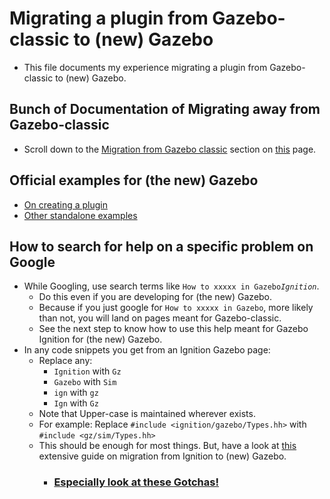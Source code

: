 # Migrating a plugin from Gazebo-classic to (new) Gazebo
- This file documents my experience migrating a plugin from Gazebo-classic to (new) Gazebo.

## Bunch of Documentation of Migrating away from Gazebo-classic
- Scroll down to the <u>Migration from Gazebo classic</u> section on [this](https://gazebosim.org/api/sim/8/tutorials.html) page.

## Official examples for (the new) Gazebo
- [On creating a plugin](https://github.com/gazebosim/gz-sim/tree/gz-sim8/examples/plugin)
- [Other standalone examples](https://github.com/gazebosim/gz-sim/tree/gz-sim8/examples/standalone)

## How to search for help on a specific problem on Google
- While Googling, use search terms like `How to xxxxx in Gazebo`_`Ignition`_.
  - Do this even if you are developing for (the new) Gazebo.
  - Because if you just google for `How to xxxxx in Gazebo`, more likely than not, you will land on pages meant for Gazebo-classic.
  - See the next step to know how to use this help meant for Gazebo Ignition for (the new) Gazebo.
- In any code snippets you get from an Ignition Gazebo page:
  - Replace any:
    - `Ignition` with `Gz`
    - `Gazebo` with `Sim`
    - `ign` with `gz`
    - `Ign` with `Gz`
  - Note that Upper-case is maintained wherever exists.
  - For example: Replace `#include <ignition/gazebo/Types.hh>` with `#include <gz/sim/Types.hh>`
  - This should be enough for most things. But, have a look at [this](https://gazebosim.org/docs/harmonic/migration_from_ignition) extensive guide on migration from Ignition to (new) Gazebo.
    - <u>**<h3>Especially look at these [Gotchas!](https://gazebosim.org/docs/harmonic/migration_from_ignition#gotchas)</h3>**</u>